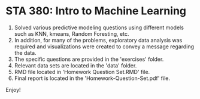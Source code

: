 # STA 380: Intro to Machine Learning  

1. Solved various predictive modeling questions using different models such as KNN, kmeans, Random Foresting, etc. 
2. In addition, for many of the problems, exploratory data analysis was required and visualizations were created to convey a message regarding the data. 
3. The specific questions are provided in the 'exercises' folder. 
4. Relevant data sets are located in the 'data' folder.
5. RMD file located in 'Homework Question Set.RMD' file. 
6. Final report is located in the 'Homework-Question-Set.pdf' file. 

Enjoy!
